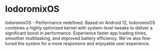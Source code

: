 # IodoromixOS
IodoromixOS - Performance redefined.  Based on Android 12, IodoromixOS combines a highly optimized kernel with system-level tweaks to deliver a significant boost in performance.  Experience faster app loading times, smoother multitasking, and improved battery efficiency.  We've also fine-tuned the system for a more responsive and enjoyable user experience.
